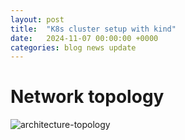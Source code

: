 ```yaml
---
layout: post
title:  "K8s cluster setup with kind"
date:   2024-11-07 00:00:00 +0000
categories: blog news update
---
```

# Network topology
![architecture-topology](/assets/images/architecture-topology.png)
